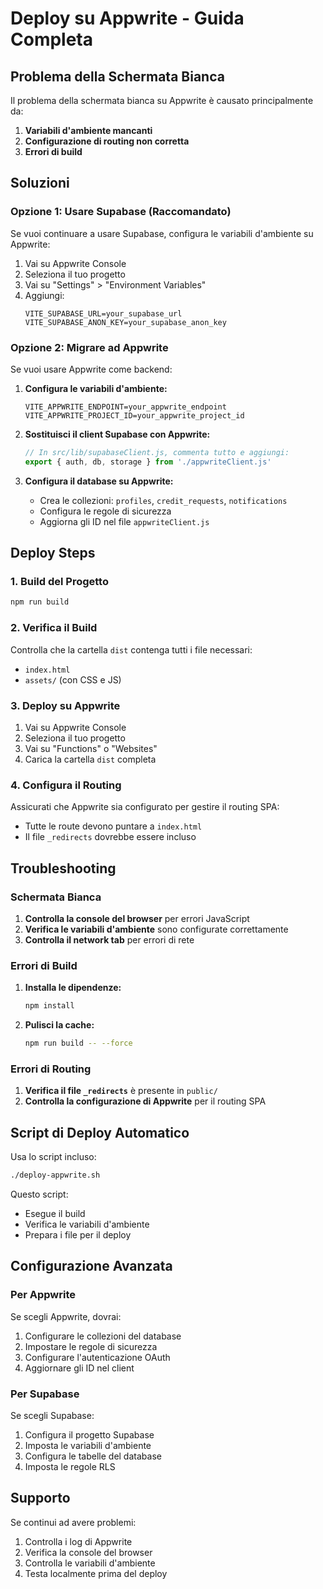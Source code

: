 # Deploy su Appwrite - Guida Completa

## Problema della Schermata Bianca

Il problema della schermata bianca su Appwrite è causato principalmente da:

1. **Variabili d'ambiente mancanti**
2. **Configurazione di routing non corretta**
3. **Errori di build**

## Soluzioni

### Opzione 1: Usare Supabase (Raccomandato)

Se vuoi continuare a usare Supabase, configura le variabili d'ambiente su Appwrite:

1. Vai su Appwrite Console
2. Seleziona il tuo progetto
3. Vai su "Settings" > "Environment Variables"
4. Aggiungi:
   ```
   VITE_SUPABASE_URL=your_supabase_url
   VITE_SUPABASE_ANON_KEY=your_supabase_anon_key
   ```

### Opzione 2: Migrare ad Appwrite

Se vuoi usare Appwrite come backend:

1. **Configura le variabili d'ambiente:**
   ```
   VITE_APPWRITE_ENDPOINT=your_appwrite_endpoint
   VITE_APPWRITE_PROJECT_ID=your_appwrite_project_id
   ```

2. **Sostituisci il client Supabase con Appwrite:**
   ```javascript
   // In src/lib/supabaseClient.js, commenta tutto e aggiungi:
   export { auth, db, storage } from './appwriteClient.js'
   ```

3. **Configura il database su Appwrite:**
   - Crea le collezioni: `profiles`, `credit_requests`, `notifications`
   - Configura le regole di sicurezza
   - Aggiorna gli ID nel file `appwriteClient.js`

## Deploy Steps

### 1. Build del Progetto
```bash
npm run build
```

### 2. Verifica il Build
Controlla che la cartella `dist` contenga tutti i file necessari:
- `index.html`
- `assets/` (con CSS e JS)

### 3. Deploy su Appwrite
1. Vai su Appwrite Console
2. Seleziona il tuo progetto
3. Vai su "Functions" o "Websites"
4. Carica la cartella `dist` completa

### 4. Configura il Routing
Assicurati che Appwrite sia configurato per gestire il routing SPA:
- Tutte le route devono puntare a `index.html`
- Il file `_redirects` dovrebbe essere incluso

## Troubleshooting

### Schermata Bianca
1. **Controlla la console del browser** per errori JavaScript
2. **Verifica le variabili d'ambiente** sono configurate correttamente
3. **Controlla il network tab** per errori di rete

### Errori di Build
1. **Installa le dipendenze:**
   ```bash
   npm install
   ```

2. **Pulisci la cache:**
   ```bash
   npm run build -- --force
   ```

### Errori di Routing
1. **Verifica il file `_redirects`** è presente in `public/`
2. **Controlla la configurazione di Appwrite** per il routing SPA

## Script di Deploy Automatico

Usa lo script incluso:
```bash
./deploy-appwrite.sh
```

Questo script:
- Esegue il build
- Verifica le variabili d'ambiente
- Prepara i file per il deploy

## Configurazione Avanzata

### Per Appwrite
Se scegli Appwrite, dovrai:
1. Configurare le collezioni del database
2. Impostare le regole di sicurezza
3. Configurare l'autenticazione OAuth
4. Aggiornare gli ID nel client

### Per Supabase
Se scegli Supabase:
1. Configura il progetto Supabase
2. Imposta le variabili d'ambiente
3. Configura le tabelle del database
4. Imposta le regole RLS

## Supporto

Se continui ad avere problemi:
1. Controlla i log di Appwrite
2. Verifica la console del browser
3. Controlla le variabili d'ambiente
4. Testa localmente prima del deploy 